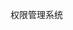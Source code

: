 <!--
 * @Descripttion: DOP
 * @version: 1.0.0
 * @Author: Author
 * @Date: 2020-07-21 14:10:11
 * @LastEditors: konglingzhan
 * @LastEditTime: 2020-07-21 18:15:26
--> 
权限管理系统